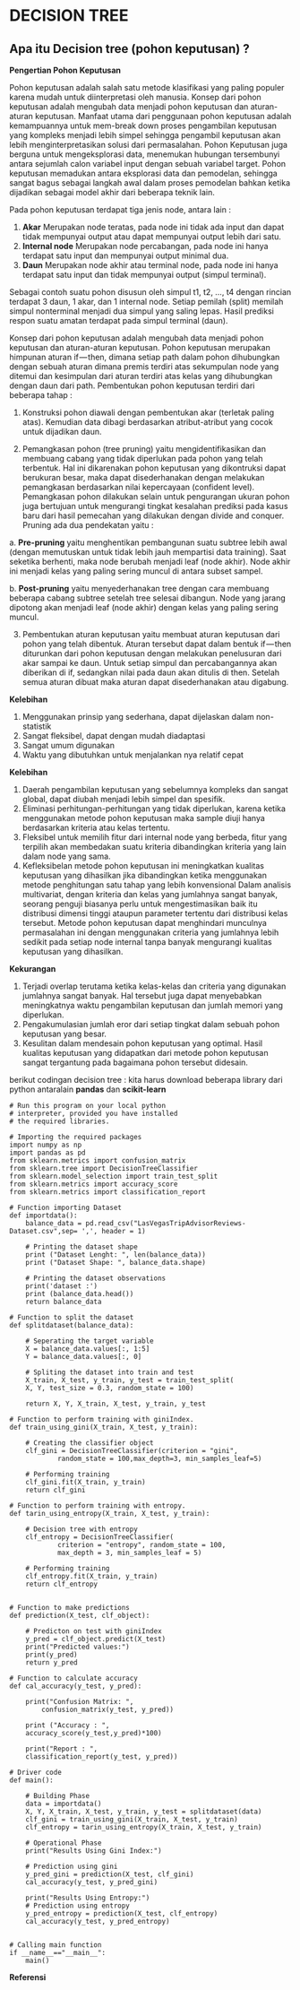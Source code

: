 # DECISION TREE <small></small>

## Apa itu Decision tree (pohon keputusan) ?

**Pengertian Pohon Keputusan**

Pohon keputusan adalah salah satu metode klasifikasi yang paling populer karena mudah untuk diinterpretasi oleh manusia. Konsep dari pohon keputusan adalah mengubah data menjadi pohon keputusan dan aturan-aturan keputusan. Manfaat utama dari penggunaan pohon keputusan adalah kemampuannya untuk mem-break down proses pengambilan keputusan yang kompleks menjadi lebih simpel sehingga pengambil keputusan akan lebih menginterpretasikan solusi dari permasalahan. Pohon Keputusan juga berguna untuk mengeksplorasi data, menemukan hubungan tersembunyi antara sejumlah calon variabel input dengan sebuah variabel target. Pohon keputusan memadukan antara eksplorasi data dan pemodelan, sehingga sangat bagus sebagai langkah awal dalam proses pemodelan bahkan ketika dijadikan sebagai model akhir dari beberapa teknik lain.

Pada pohon keputusan terdapat tiga jenis node, antara lain :
1. **Akar**
Merupakan node teratas, pada node ini tidak ada input dan dapat tidak mempunyai output atau dapat mempunyai output lebih dari satu.
2. **Internal node**
Merupakan node percabangan, pada node ini hanya terdapat satu input dan mempunyai output minimal dua.
3. **Daun**
Merupakan node akhir atau terminal node, pada node ini hanya terdapat satu input dan tidak mempunyai output (simpul terminal).
[](assets\images\Untitled.png)

Sebagai contoh suatu pohon disusun oleh simpul t1, t2, …, t4 dengan rincian terdapat 3 daun, 1 akar, dan 1 internal node. Setiap pemilah (split) memilah simpul nonterminal menjadi dua simpul yang saling lepas. Hasil prediksi respon suatu amatan terdapat pada simpul terminal (daun).

Konsep dari pohon keputusan adalah mengubah data menjadi pohon keputusan dan aturan-aturan keputusan. Pohon keputusan merupakan himpunan aturan if — then, dimana setiap path dalam pohon dihubungkan dengan sebuah aturan dimana premis terdiri atas sekumpulan node yang ditemui dan kesimpulan dari aturan terdiri atas kelas yang dihubungkan dengan daun dari path. Pembentukan pohon keputusan terdiri dari beberapa tahap :

1. Konstruksi pohon diawali dengan pembentukan akar (terletak paling atas). Kemudian data dibagi berdasarkan atribut-atribut yang cocok untuk dijadikan daun.

2. Pemangkasan pohon (tree pruning) yaitu mengidentifikasikan dan membuang cabang yang tidak diperlukan pada pohon yang telah terbentuk. Hal ini dikarenakan pohon keputusan yang dikontruksi dapat berukuran besar, maka dapat disederhanakan dengan melakukan pemangkasan berdasarkan nilai kepercayaan (confident level). Pemangkasan pohon dilakukan selain untuk pengurangan ukuran pohon juga bertujuan untuk mengurangi tingkat kesalahan prediksi pada kasus baru dari hasil pemecahan yang dilakukan dengan divide and conquer. Pruning ada dua pendekatan yaitu :

a. **Pre-pruning** yaitu menghentikan pembangunan suatu subtree lebih awal (dengan memutuskan untuk tidak lebih jauh mempartisi data training). Saat seketika berhenti, maka node berubah menjadi leaf (node akhir). Node akhir ini menjadi kelas yang paling sering muncul di antara subset sampel.

b. **Post-pruning** yaitu menyederhanakan tree dengan cara membuang beberapa cabang subtree setelah tree selesai dibangun. Node yang jarang dipotong akan menjadi leaf (node akhir) dengan kelas yang paling sering muncul.

3. Pembentukan aturan keputusan yaitu membuat aturan keputusan dari pohon yang telah dibentuk. Aturan tersebut dapat dalam bentuk if — then diturunkan dari pohon keputusan dengan melakukan penelusuran dari akar sampai ke daun. Untuk setiap simpul dan percabangannya akan diberikan di if, sedangkan nilai pada daun akan ditulis di then. Setelah semua aturan dibuat maka aturan dapat disederhanakan atau digabung. 

**Kelebihan**

1. Menggunakan prinsip yang sederhana, dapat dijelaskan dalam non-statistik
2. Sangat fleksibel, dapat dengan mudah diadaptasi
3. Sangat umum digunakan
4. Waktu yang dibutuhkan untuk menjalankan nya relatif cepat

**Kelebihan**
1. Daerah pengambilan keputusan yang sebelumnya kompleks dan sangat global, dapat diubah menjadi lebih simpel dan spesifik.
2. Eliminasi perhitungan-perhitungan yang tidak diperlukan, karena ketika menggunakan metode pohon keputusan maka sample diuji hanya berdasarkan kriteria atau kelas tertentu.
3. Fleksibel untuk memilih fitur dari internal node yang berbeda, fitur yang terpilih akan membedakan suatu kriteria dibandingkan kriteria yang lain dalam node yang sama. 
4. Kefleksibelan metode pohon keputusan ini meningkatkan kualitas keputusan yang dihasilkan jika dibandingkan ketika menggunakan metode penghitungan satu tahap yang lebih konvensional
Dalam analisis multivariat, dengan kriteria dan kelas yang jumlahnya sangat banyak, seorang penguji biasanya perlu untuk mengestimasikan baik itu distribusi dimensi tinggi ataupun parameter tertentu dari distribusi kelas tersebut. Metode pohon keputusan dapat menghindari munculnya permasalahan ini dengan menggunakan criteria yang jumlahnya lebih sedikit pada setiap node internal tanpa banyak mengurangi kualitas keputusan yang dihasilkan.

**Kekurangan**
1. Terjadi overlap terutama ketika kelas-kelas dan criteria yang digunakan jumlahnya sangat banyak. Hal tersebut juga dapat menyebabkan meningkatnya waktu pengambilan keputusan dan jumlah memori yang diperlukan.
2. Pengakumulasian jumlah eror dari setiap tingkat dalam sebuah pohon keputusan yang besar.
3. Kesulitan dalam mendesain pohon keputusan yang optimal.
Hasil kualitas keputusan yang didapatkan dari metode pohon keputusan sangat tergantung pada bagaimana pohon tersebut didesain.

berikut codingan decision tree :
kita harus download beberapa library dari python antaralain **pandas** dan **scikit-learn**

```
# Run this program on your local python
# interpreter, provided you have installed
# the required libraries.

# Importing the required packages
import numpy as np
import pandas as pd
from sklearn.metrics import confusion_matrix
from sklearn.tree import DecisionTreeClassifier
from sklearn.model_selection import train_test_split
from sklearn.metrics import accuracy_score
from sklearn.metrics import classification_report

# Function importing Dataset
def importdata():
    balance_data = pd.read_csv("LasVegasTripAdvisorReviews-Dataset.csv",sep= ',', header = 1)

    # Printing the dataset shape
    print ("Dataset Lenght: ", len(balance_data))
    print ("Dataset Shape: ", balance_data.shape)

    # Printing the dataset observations
    print('dataset :')
    print (balance_data.head())
    return balance_data

# Function to split the dataset
def splitdataset(balance_data):

    # Seperating the target variable
    X = balance_data.values[:, 1:5]
    Y = balance_data.values[:, 0]

    # Spliting the dataset into train and test
    X_train, X_test, y_train, y_test = train_test_split(
    X, Y, test_size = 0.3, random_state = 100)

    return X, Y, X_train, X_test, y_train, y_test

# Function to perform training with giniIndex.
def train_using_gini(X_train, X_test, y_train):

    # Creating the classifier object
    clf_gini = DecisionTreeClassifier(criterion = "gini",
            random_state = 100,max_depth=3, min_samples_leaf=5)

    # Performing training
    clf_gini.fit(X_train, y_train)
    return clf_gini

# Function to perform training with entropy.
def tarin_using_entropy(X_train, X_test, y_train):

    # Decision tree with entropy
    clf_entropy = DecisionTreeClassifier(
            criterion = "entropy", random_state = 100,
            max_depth = 3, min_samples_leaf = 5)

    # Performing training
    clf_entropy.fit(X_train, y_train)
    return clf_entropy


# Function to make predictions
def prediction(X_test, clf_object):

    # Predicton on test with giniIndex
    y_pred = clf_object.predict(X_test)
    print("Predicted values:")
    print(y_pred)
    return y_pred

# Function to calculate accuracy
def cal_accuracy(y_test, y_pred):

    print("Confusion Matrix: ",
        confusion_matrix(y_test, y_pred))

    print ("Accuracy : ",
    accuracy_score(y_test,y_pred)*100)

    print("Report : ",
    classification_report(y_test, y_pred))

# Driver code
def main():

    # Building Phase
    data = importdata()
    X, Y, X_train, X_test, y_train, y_test = splitdataset(data)
    clf_gini = train_using_gini(X_train, X_test, y_train)
    clf_entropy = tarin_using_entropy(X_train, X_test, y_train)

    # Operational Phase
    print("Results Using Gini Index:")

    # Prediction using gini
    y_pred_gini = prediction(X_test, clf_gini)
    cal_accuracy(y_test, y_pred_gini)

    print("Results Using Entropy:")
    # Prediction using entropy
    y_pred_entropy = prediction(X_test, clf_entropy)
    cal_accuracy(y_test, y_pred_entropy)


# Calling main function
if __name__=="__main__":
    main()

```


**Referensi**

[1]: https://www.academia.edu/31573614/Tentang_Pohon_Keputusan_Decision_Tree
[2]: https://fairuzelsaid.wordpress.com/2009/11/24/data-mining-konsep-pohon-keputusan/
[3]:https://medium.com/@mimubarok.mim/decision-tree-pohon-keputusan-6484ad30c289
